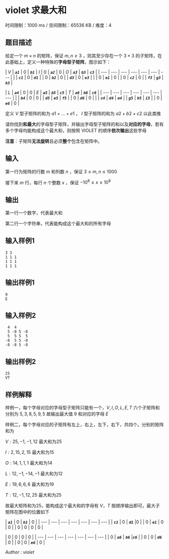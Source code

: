 # violet 求最大和

时间限制：1000 ms / 空间限制：65536 KB / 难度：4

## 题目描述

给定一个 $m \times n$ 的矩阵，保证 $m, n \geq 3$ ，则其至少存在一个 $3 \times 3$ 的子矩阵，在此基础上，定义一种特殊的**字母型子矩阵**，图示如下：

|  $V$  |  _**`a1`**_  |  0  |  _**`b1`**_  |  $I$  |  0  |  _**`a2`**_  |  0  |  $O$  |  _**`a3`**_  |  _**`b3`**_  |  _**`c3`**_  |
| --- | ---  | --- | --- | --- | ---  | --- |
|     |  _**`c1`**_  |  0  |  _**`d1`**_  |     |  0  |  _**`b2`**_  |  0  |     |  _**`d3`**_  |  0  |  _**`e3`**_  |
|     |  0  |  _**`e1`**_  |  0  |     |  0  |  _**`c2`**_  |  0  |     |  _**`f3`**_  |  _**`g3`**_  |  _**`h3`**_  |

|  $L$  |  _**`a4`**_  |  0  |  0  |  $E$  |  _**`a5`**_  |  _**`b5`**_  |  _**`c5`**_  |  $T$  |  _**`a6`**_  |  _**`b6`**_  |  _**`c6`**_  |
| --- | ---  | --- | --- | --- | ---  | --- |
|     |  _**`b4`**_  |  0  |  0  |     |  _**`d5`**_  |  _**`e5`**_  |  _**`f5`**_  |     |  0  |  _**`d6`**_  |  0  |
|     |  _**`c4`**_  |  _**`d4`**_  |  _**`e4`**_  |     |  _**`g5`**_  |  _**`h5`**_  |  _**`i5`**_  |     |  0  |  _**`e6`**_  |  0  |

定义 $V$ 型子矩阵的和为 $a1 +...+ e1$ ， $I$ 型子矩阵的和为 $a2 + b2 + c2$ 以此类推

请你找到**和最大**的字母型子矩阵，并输出字母型子矩阵的和以及**对应的字母**，若有多个字母均能构成这个最大和，则按照 VIOLET 的顺序**依次输出**这些字母

**注意**：子矩阵**无法旋转**且必须**整个**包含在矩阵中。

## 输入

第一行为矩阵的行数 $m$ 和列数 $n$ ，保证 $3 \leq m, n \leq 1000$

接下来 $m$ 行，每行 $n$ 个整数 $x$ ，保证 $-10^8 \leq x \leq 10^8$

## 输出

第一行一个数字，代表最大和

第二行一个字符串，代表能构成这个最大和的所有字母

## 输入样例1

    3 3
    1 1 1
    1 1 1
    1 1 1

## 输出样例1

    9
    E

## 输入样例2

     4  4
     5 -8 5 -8
     5  5 5  5
    -8  5 5 -8
    -8 -8 5 -8

## 输出样例2

    25
    VT

## 样例解释

样例一，每个字母对应的字母型子矩阵只能有一个，$V,I,O,L,E,T$ 六个子矩阵和分别为 $5, 3, 8, 5, 9, 5$ 故输出最大值 $9$ 和对应的字母 $E$

样例二，每个字母对应的子矩阵有左上，右上，左下，右下，共四个。分别的矩阵和为

$V : 25, -1, -1, 12$ 最大和为25

$I : 2, 15, 2, 15$ 最大和为15

$O : 14, 1, 1, 1$ 最大和为14

$L : 12, -1, -14, -1$ 最大和为12

$E : 19, 6, 6,6$ 最大和为19

$T : 12, -1, 12, 25$ 最大和为25

故最大矩阵和为25，能构成这个最大和的字母有 $V，T$ 按顺序输出即可，最大子矩阵在图中的位置如下

|  _**`a1`**_   | 0 |  _**`b1`**_   |  0  |
| --- | ---  | --- | --- | --- | ---  | --- |
|  _**`c1`**_   |  0 |  _**`d1`**_  |0  |
|   0  |  _**`e1`**_   |  0 |  0 |
|  0   |  0  | 0  |  0  |

|  0  | 0 | 0  |  0  |
| --- | ---  | --- | --- | --- | ---  | --- |
|  0  |  _**`a6`**_  |  _**`b6`**_  |_**`c6`**_   |
|   0  |  0   |  _**`d6`**_  |  0 |
|  0   |  0  | _**`e6`**_   |  0  |

_Author : violet_
